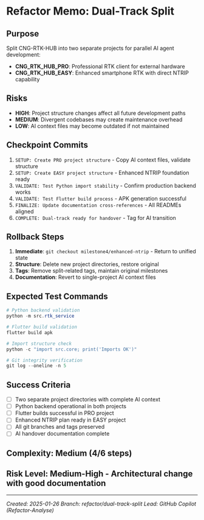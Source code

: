 # Refactor Memo: Dual-Track Split

## Purpose
Split CNG-RTK-HUB into two separate projects for parallel AI agent development:
- **CNG_RTK_HUB_PRO**: Professional RTK client for external hardware
- **CNG_RTK_HUB_EASY**: Enhanced smartphone RTK with direct NTRIP capability

## Risks
- **HIGH**: Project structure changes affect all future development paths
- **MEDIUM**: Divergent codebases may create maintenance overhead
- **LOW**: AI context files may become outdated if not maintained

## Checkpoint Commits
1. `SETUP: Create PRO project structure` - Copy AI context files, validate structure
2. `SETUP: Create EASY project structure` - Enhanced NTRIP foundation ready
3. `VALIDATE: Test Python import stability` - Confirm production backend works
4. `VALIDATE: Test Flutter build process` - APK generation successful
5. `FINALIZE: Update documentation cross-references` - All READMEs aligned
6. `COMPLETE: Dual-track ready for handover` - Tag for AI transition

## Rollback Steps
1. **Immediate**: `git checkout milestone4/enhanced-ntrip` - Return to unified state
2. **Structure**: Delete new project directories, restore original
3. **Tags**: Remove split-related tags, maintain original milestones
4. **Documentation**: Revert to single-project AI context files

## Expected Test Commands
```powershell
# Python backend validation
python -m src.rtk_service

# Flutter build validation
flutter build apk

# Import structure check
python -c "import src.core; print('Imports OK')"

# Git integrity verification
git log --oneline -n 5
```

## Success Criteria
- [ ] Two separate project directories with complete AI context
- [ ] Python backend operational in both projects
- [ ] Flutter builds successful in PRO project
- [ ] Enhanced NTRIP plan ready in EASY project
- [ ] All git branches and tags preserved
- [ ] AI handover documentation complete

## Complexity: **Medium** (4/6 steps)
## Risk Level: **Medium-High** - Architectural change with good documentation

---
*Created: 2025-01-26*
*Branch: refactor/dual-track-split*
*Lead: GitHub Copilot (Refactor-Analyse)*
